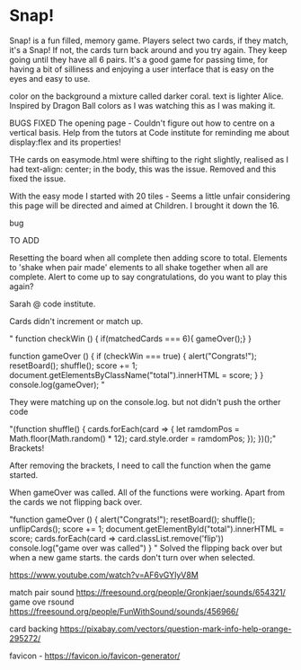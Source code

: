 # Snap! #
Snap! is a fun filled, memory game. Players select two cards, if they match, it's a Snap! If not, the cards turn back around and you try again. They keep going until they have all 6 pairs. It's a good game for passing time, for having a bit of silliness and enjoying a user interface that is easy on the eyes and easy to use. 




color on the background a mixture called darker coral. text is lighter Alice. Inspired by Dragon Ball colors as I was watching this as I was making it. 

BUGS
FIXED
The opening page - Couldn't figure out how to centre on a vertical basis. Help from the tutors at Code institute for reminding me about display:flex and its properties!

THe cards on easymode.html were shifting to the right slightly, realised as I had text-align: center; in the body, this was the issue. Removed and this fixed the issue. 


With the easy mode I started with 20 tiles - Seems a little unfair considering this page will be directed and aimed at Children. 
I brought it down the 16.

bug

TO ADD

Resetting the board when all complete then adding score to total.
Elements to 'shake when pair made'
elements to all shake together when all are complete. 
Alert to come up to say congratulations, do you want to play this again? 

Sarah @ code institute. 


Cards didn't increment or match up. 

"
function checkWin () {
    if(matchedCards === 6){
    gameOver();}
}

function gameOver () {
    if (checkWin === true) {
        alert("Congrats!");
        resetBoard();
        shuffle();
        score += 1;
        document.getElementsByClassName("total").innerHTML = score; 
    }
}
console.log(gameOver);
"

They were matching up on the console.log. but not didn't push the orther code


"(function shuffle() {
    cards.forEach(card => {
        let ramdomPos = Math.floor(Math.random() * 12);
        card.style.order = ramdomPos;
    });
})();"
Brackets! 

After removing the brackets, I need to call the function when the game started. 

When gameOver was called. All of the functions were working. Apart from the cards we not flipping back over. 

"function gameOver () {
        alert("Congrats!");
        resetBoard();
        shuffle();
        unflipCards();
        score += 1;
        document.getElementById("total").innerHTML = score; 
        cards.forEach(card => card.classList.remove('flip'))
        console.log("game over was called")
}
"
Solved the flipping back over but when a new game starts. the cards don't turn over when selected. 


https://www.youtube.com/watch?v=AF6vGYIyV8M

match pair sound https://freesound.org/people/Gronkjaer/sounds/654321/
game ove rsound https://freesound.org/people/FunWithSound/sounds/456966/

card backing https://pixabay.com/vectors/question-mark-info-help-orange-295272/

favicon - https://favicon.io/favicon-generator/ 
